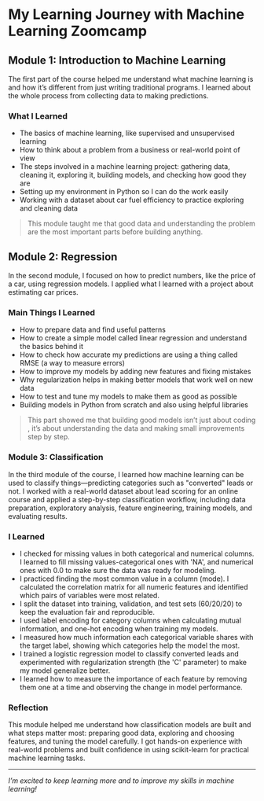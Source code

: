 # My Learning Journey with Machine Learning Zoomcamp

## Module 1: Introduction to Machine Learning

The first part of the course helped me understand what machine learning is and how it’s different from just writing traditional programs. I learned about the whole process from collecting data to making predictions.

### What I Learned
- The basics of machine learning, like supervised and unsupervised learning  
- How to think about a problem from a business or real-world point of view  
- The steps involved in a machine learning project: gathering data, cleaning it, exploring it, building models, and checking how good they are  
- Setting up my environment in Python so I can do the work easily  
- Working with a dataset about car fuel efficiency to practice exploring and cleaning data  

> This module taught me that good data and understanding the problem are the most important parts before building anything.

## Module 2: Regression

In the second module, I focused on how to predict numbers, like the price of a car, using regression models. I applied what I learned with a project about estimating car prices.

### Main Things I Learned
- How to prepare data and find useful patterns  
- How to create a simple model called linear regression and understand the basics behind it  
- How to check how accurate my predictions are using a thing called RMSE (a way to measure errors)  
- How to improve my models by adding new features and fixing mistakes  
- Why regularization helps in making better models that work well on new data  
- How to test and tune my models to make them as good as possible  
- Building models in Python from scratch and also using helpful libraries  

> This part showed me that building good models isn’t just about coding , it’s about understanding the data and making small improvements step by step.

### Module 3: Classification
In the third module of the course, I learned how machine learning can be used to classify things—predicting categories such as "converted" leads or not. I worked with a real-world dataset about lead scoring for an online course and applied a step-by-step classification workflow, including data preparation, exploratory analysis, feature engineering, training models, and evaluating results.

### I Learned

- I checked for missing values in both categorical and numerical columns. I learned to fill missing values-categorical ones with 'NA', and numerical ones with 0.0 to make sure the data was ready for modeling.
- I practiced finding the most common value in a column (mode). I calculated the correlation matrix for all numeric features and identified which pairs of variables were most related.
- I split the dataset into training, validation, and test sets (60/20/20) to keep the evaluation fair and reproducible.
- I used label encoding for category columns when calculating mutual information, and one-hot encoding when training my models.
- I measured how much information each categorical variable shares with the target label, showing which categories help the model the most.
- I trained a logistic regression model to classify converted leads and experimented with regularization strength (the 'C' parameter) to make my model generalize better.
-  I learned how to measure the importance of each feature by removing them one at a time and observing the change in model performance.

### Reflection
This module helped me understand how classification models are built and what steps matter most: preparing good data, exploring and choosing features, and tuning the model carefully. I got hands-on experience with real-world problems and built confidence in using scikit-learn for practical machine learning tasks.

---

*I’m excited to keep learning more and to improve my skills in machine learning!*
